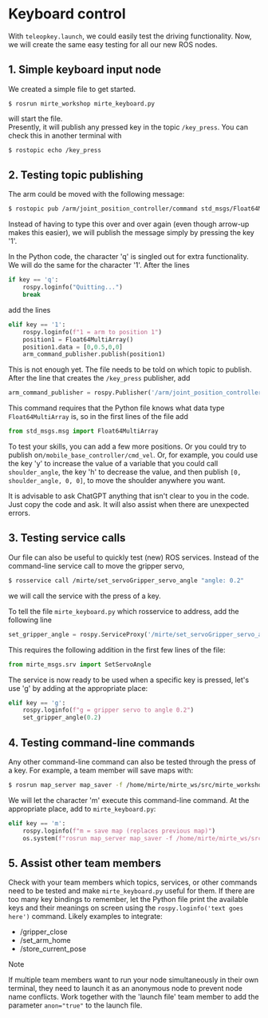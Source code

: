 # Keyboard control

With `teleopkey.launch`, we could easily test the driving functionality. Now, we will create the same easy testing for all our new ROS nodes. 

## 1. Simple keyboard input node
We created a simple file to get started.  
```batch
$ rosrun mirte_workshop mirte_keyboard.py
```
will start the file.   
Presently, it will publish any pressed key in the topic `/key_press`. You can check this in another terminal with
```bash
$ rostopic echo /key_press
```

## 2. Testing topic publishing
The arm could be moved with the following message:  
```bash
$ rostopic pub /arm/joint_position_controller/command std_msgs/Float64MultiArray "{data: [0, 0.5, 0, 0]}"
```   
Instead of having to type this over and over again (even though arrow-up makes this easier), we will publish the message simply by pressing the key '1'.  

In the Python code, the character 'q' is singled out for extra functionality. We will do the same for the character '1'. After the lines

```python
if key == 'q':
    rospy.loginfo("Quitting...")
    break
```

add the lines

```python
elif key == '1':
    rospy.loginfo(f"1 = arm to position 1")
    position1 = Float64MultiArray()
    position1.data = [0,0.5,0,0]
    arm_command_publisher.publish(position1)
```

This is not enough yet. The file needs to be told on which topic to publish. After the line that creates the `/key_press` publisher, add

```python
arm_command_publisher = rospy.Publisher('/arm/joint_position_controller/command', Float64MultiArray, queue_size=1)
```

This command requires that the Python file knows what data type `Float64MultiArray` is, so in the first lines of the file add  

```python
from std_msgs.msg import Float64MultiArray
```

To test your skills, you can add a few more positions. Or you could try to publish on`/mobile_base_controller/cmd_vel`. Or, for example, you could use the key 'y' to increase the value of a variable that you could call `shoulder_angle`, the key 'h' to decrease the value, and then publish `[0, shoulder_angle, 0, 0]`, to move the shoulder anywhere you want.

It is advisable to ask ChatGPT anything that isn't clear to you in the code. Just copy the code and ask. It will also assist when there are unexpected errors.

## 3. Testing service calls
Our file can also be useful to quickly test (new) ROS services. Instead of the command-line service call to move the gripper servo,  
```bash
$ rosservice call /mirte/set_servoGripper_servo_angle "angle: 0.2"
```
we will call the service with the press of a key.  

To tell the file `mirte_keyboard.py` which rosservice to address, add the following line

```python
set_gripper_angle = rospy.ServiceProxy('/mirte/set_servoGripper_servo_angle', SetServoAngle)
```

This requires the following addition in the first few lines of the file:

```python
from mirte_msgs.srv import SetServoAngle
```

The service is now ready to be used when a specific key is pressed, let's use 'g' by adding at the appropriate place:

```python
elif key == 'g':
    rospy.loginfo(f"g = gripper servo to angle 0.2")
    set_gripper_angle(0.2)
```

## 4. Testing command-line commands
Any other command-line command can also be tested through the press of a key. For example, a team member will save maps with:  
```bash
$ rosrun map_server map_saver -f /home/mirte/mirte_ws/src/mirte_workshop/maps/default
```  

We will let the character 'm' execute this command-line command. At the appropriate place, add to `mirte_keyboard.py`:  

```python
elif key == 'm':
    rospy.loginfo(f"m = save map (replaces previous map)")
    os.system(f"rosrun map_server map_saver -f /home/mirte/mirte_ws/src/mirte_workshop/maps/default")
```

## 5. Assist other team members 
Check with your team members which topics, services, or other commands need to be tested and make `mirte_keyboard.py` useful for them. If there are too many key bindings to remember, let the Python file print the available keys and their meanings on screen using the `rospy.loginfo('text goes here')` command. Likely examples to integrate:
- /gripper_close
- /set_arm_home
- /store_current_pose  
> [!NOTE]
> If multiple team members want to run your node simultaneously in their own terminal, they need to launch it as an anonymous node to prevent node name conflicts. Work together with the 'launch file' team member to add the parameter `anon="true"` to the launch file.